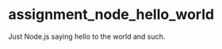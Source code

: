 assignment_node_hello_world
===========================


Just Node.js saying hello to the world and such.




